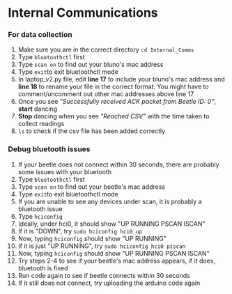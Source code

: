 # Internal Communications # 

### For data collection ####

1. Make sure you are in the correct directory `cd Internal_Comms`
2. Type `bluetoothctl` first
3. Type `scan on` to find out your bluno's mac address
4. Type `exit`to exit bluetoothctl mode
5. In laptop_v2.py file, edit **line 17** to include your bluno's mac address and **line 18** to rename your file in the correct format. You might have to comment/uncomment out other mac addresses above line 17
6. Once you see *"Successfully received ACK packet from Beetle ID: 0"*, **start** dancing 
7. **Stop** dancing when you see *"Reached CSV"* with the time taken to collect readings
8. `ls` to check if the csv file has been added correctly


### Debug bluetooth issues ###

1. If your beetle does not connect within 30 seconds, there are probably some issues with your bluetooth
2. Type `bluetoothctl` first
3. Type `scan on` to find out your beetle's mac address
4. Type `exit`to exit bluetoothctl mode
5. If you are unable to see any devices under scan, it is probably a bluetooth issue
6. Type `hciconfig`
7. Ideally, under hci0, it should show "UP RUNNING PSCAN ISCAN"
8. If it is "DOWN", try `sudo hciconfig hci0 up`
9. Now, typing `hciconfig` should show "UP RUNNING"
10. If it is just "UP RUNNING", try `sudo hciconfig hci0 piscan`
11. Now, typing `hciconfig` should show "UP RUNNING PSCAN ISCAN"
12. Try steps 2-4 to see if your beetle's mac address appears, if it does, bluetooth is fixed
13. Run code again to see if beetle connects within 30 seconds
14. If it still does not connect, try uploading the arduino code again
